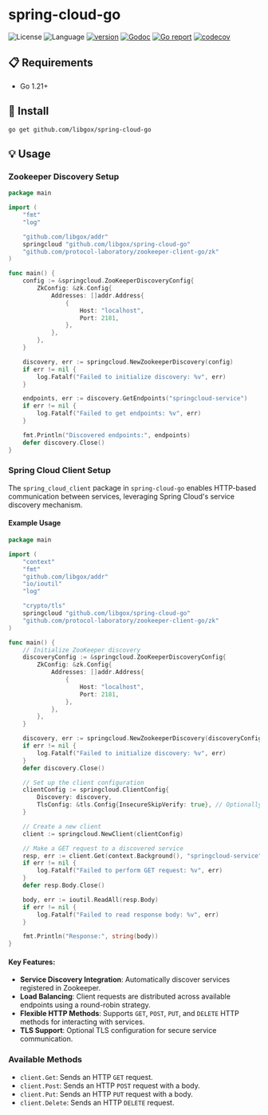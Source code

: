 # spring-cloud-go

![License](https://img.shields.io/badge/license-Apache2.0-green)
![Language](https://img.shields.io/badge/Language-Go-blue.svg)
[![version](https://img.shields.io/github/v/tag/libgox/spring-cloud-go?label=release&color=blue)](https://github.com/libgox/spring-cloud-go/releases)
[![Godoc](http://img.shields.io/badge/docs-go.dev-blue.svg?style=flat-square)](https://pkg.go.dev/github.com/libgox/spring-cloud-go)
[![Go report](https://goreportcard.com/badge/github.com/libgox/spring-cloud-go)](https://goreportcard.com/report/github.com/libgox/spring-cloud-go)
[![codecov](https://codecov.io/gh/libgox/spring-cloud-go/branch/main/graph/badge.svg)](https://codecov.io/gh/libgox/spring-cloud-go)

## 📋 Requirements

- Go 1.21+

## 🚀 Install

```
go get github.com/libgox/spring-cloud-go
```

## 💡 Usage

### Zookeeper Discovery Setup

```go
package main

import (
	"fmt"
	"log"

	"github.com/libgox/addr"
	springcloud "github.com/libgox/spring-cloud-go"
	"github.com/protocol-laboratory/zookeeper-client-go/zk"
)

func main() {
	config := &springcloud.ZooKeeperDiscoveryConfig{
		ZkConfig: &zk.Config{
			Addresses: []addr.Address{
				{
					Host: "localhost",
					Port: 2181,
				},
			},
		},
	}

	discovery, err := springcloud.NewZookeeperDiscovery(config)
	if err != nil {
		log.Fatalf("Failed to initialize discovery: %v", err)
	}

	endpoints, err := discovery.GetEndpoints("springcloud-service")
	if err != nil {
		log.Fatalf("Failed to get endpoints: %v", err)
	}

	fmt.Println("Discovered endpoints:", endpoints)
	defer discovery.Close()
}
```

### Spring Cloud Client Setup

The `spring_cloud_client` package in `spring-cloud-go` enables HTTP-based communication between services, leveraging Spring Cloud's service discovery mechanism.

#### Example Usage

```go
package main

import (
	"context"
	"fmt"
	"github.com/libgox/addr"
	"io/ioutil"
	"log"

	"crypto/tls"
	springcloud "github.com/libgox/spring-cloud-go"
	"github.com/protocol-laboratory/zookeeper-client-go/zk"
)

func main() {
	// Initialize ZooKeeper discovery
	discoveryConfig := &springcloud.ZooKeeperDiscoveryConfig{
		ZkConfig: &zk.Config{
			Addresses: []addr.Address{
				{
					Host: "localhost",
					Port: 2181,
				},
			},
		},
	}

	discovery, err := springcloud.NewZookeeperDiscovery(discoveryConfig)
	if err != nil {
		log.Fatalf("Failed to initialize discovery: %v", err)
	}
	defer discovery.Close()

	// Set up the client configuration
	clientConfig := springcloud.ClientConfig{
		Discovery: discovery,
		TlsConfig: &tls.Config{InsecureSkipVerify: true}, // Optionally configure TLS
	}

	// Create a new client
	client := springcloud.NewClient(clientConfig)

	// Make a GET request to a discovered service
	resp, err := client.Get(context.Background(), "springcloud-service", "/path/to/resource", nil)
	if err != nil {
		log.Fatalf("Failed to perform GET request: %v", err)
	}
	defer resp.Body.Close()

	body, err := ioutil.ReadAll(resp.Body)
	if err != nil {
		log.Fatalf("Failed to read response body: %v", err)
	}

	fmt.Println("Response:", string(body))
}
```

#### Key Features:
- **Service Discovery Integration**: Automatically discover services registered in Zookeeper.
- **Load Balancing**: Client requests are distributed across available endpoints using a round-robin strategy.
- **Flexible HTTP Methods**: Supports `GET`, `POST`, `PUT`, and `DELETE` HTTP methods for interacting with services.
- **TLS Support**: Optional TLS configuration for secure service communication.

### Available Methods
- `client.Get`: Sends an HTTP `GET` request.
- `client.Post`: Sends an HTTP `POST` request with a body.
- `client.Put`: Sends an HTTP `PUT` request with a body.
- `client.Delete`: Sends an HTTP `DELETE` request.
